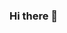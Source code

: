 ### Hi there 👋

<!Bismillah traders
**Aheyachy/Aheyachy** is a ✨ _special_ ✨ repository because its `README.md` (this file) appears on your GitHub profile.

Here are some ideas to get you started:

- 🔭 I’m currently working on ...AheyaNFT 
- 🌱 I’m currently learning ...
- 👯 I’m looking to collaborate on ...
- 🤔 I’m looking for help with ...
- 💬 Ask me about ...
- 📫 How to reach me: 1.5
- 😄 Pronouns: ...
- ⚡ Fun fact: ...
-->
